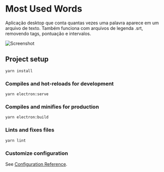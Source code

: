 # Most Used Words

Aplicação desktop que conta quantas vezes uma palavra aparece em um arquivo de texto. Também funciona com arquivos de legenda .srt, removendo tags, pontuação e intervalos.

![Screenshot](https://i.imgur.com/YXMjafs.png)

## Project setup

```
yarn install
```

### Compiles and hot-reloads for development

```
yarn electron:serve
```

### Compiles and minifies for production

```
yarn electron:build
```

### Lints and fixes files

```
yarn lint
```

### Customize configuration

See [Configuration Reference](https://cli.vuejs.org/config/).
